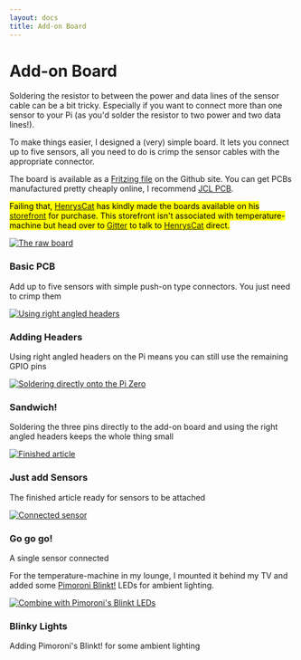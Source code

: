 ```yaml
---
layout: docs
title: Add-on Board
---
```


# Add-on Board

Soldering the resistor to between the power and data lines of the sensor cable can be a bit tricky. Especially if you want to connect more than one sensor to your Pi (as you'd solder the resistor to two power and two data lines!).

To make things easier, I designed a (very) simple board. It lets you connect up to five sensors, all you need to do is crimp the sensor cables with the appropriate connector.

The board is available as a [Fritzing file](https://github.com/tobyweston/temperature-machine/blob/master/pizero.fzz) on the Github site. You can get PCBs manufactured pretty cheaply online, I recommend [JCL PCB](https://jlcpcb.com/). 

<mark>Failing that, [HenrysCat](https://github.com/HenrysCat) has kindly made the boards available on his [storefront](https://coolstuff.fws.store/Temperature_Machine_add-on_board/p7655610_20870085.aspx) for purchase. This storefront isn't associated with temperature-machine but head over to [Gitter](https://gitter.im/temperature-machine/Lobby#) to talk to [HenrysCat](https://github.com/HenrysCat) direct.
</mark>

<div class="row">
  <div class="col-sm-6 col-md-4">
    <div class="thumbnail">
    <a href="../img/temperature-machine-add-on-1.png">
      <img src="../img/temperature-machine-add-on-1.png" alt="The raw board">
      </a>
      <div class="caption">
        <h3>Basic PCB</h3>
        <p>Add up to five sensors with simple push-on type connectors. You just need to crimp them</p>
      </div>
    </div>
  </div>
  <div class="col-sm-6 col-md-4">
    <div class="thumbnail">
      <a href="../img/temperature-machine-add-on-2.jpg">
        <img src="../img/temperature-machine-add-on-2.jpg" alt="Using right angled headers">
      </a>
      <div class="caption">
        <h3>Adding Headers</h3>
        <p>Using right angled headers on the Pi means you can still use the remaining GPIO pins</p>
      </div>
    </div>
  </div>
</div>
<div class="row">
  <div class="col-sm-6 col-md-4">
    <div class="thumbnail">
      <a href="../img/temperature-machine-add-on-3.jpg">
         <img src="../img/temperature-machine-add-on-3.jpg" alt="Soldering directly onto the Pi Zero">
      </a>
      <div class="caption">
        <h3>Sandwich!</h3>
        <p>Soldering the three pins directly to the add-on board and using the right angled headers keeps the whole thing small</p>
      </div>
    </div>
  </div>
  <div class="col-sm-6 col-md-4">
    <div class="thumbnail">
      <a href="../img/temperature-machine-add-on-4.jpg">
         <img src="../img/temperature-machine-add-on-4.jpg" alt="Finished article">
      </a>
      <div class="caption">
        <h3>Just add Sensors</h3>
        <p>The finished article ready for sensors to be attached</p>
      </div>
    </div>
  </div>
</div>
<div class="row">
  <div class="col-sm-6 col-md-4">
    <div class="thumbnail">
      <a href="../img/temperature-machine-add-on-6.jpg">
        <img src="../img/temperature-machine-add-on-6.jpg" alt="Connected sensor">
      </a>
      <div class="caption">
        <h3>Go go go!</h3>
        <p>A single sensor connected</p>
      </div>
    </div>
  </div>
</div>

For the temperature-machine in my lounge, I mounted it behind my TV and added some [Pimoroni Blinkt!](https://shop.pimoroni.com/products/blinkt) LEDs for ambient lighting. 

<div class="row">
  <div class="col-sm-6 col-md-4">
    <div class="thumbnail">
      <a href="../img/temperature-machine-add-on-5.jpg">
        <img src="../img/temperature-machine-add-on-5.jpg" alt="Combine with Pimoroni's Blinkt LEDs">
      </a>
      <div class="caption">
        <h3>Blinky Lights</h3>
        <p>Adding Pimoroni's Blinkt! for some ambient lighting</p>
      </div>
    </div>
  </div>
</div>

